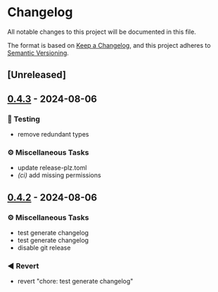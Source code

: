 # Changelog
All notable changes to this project will be documented in this file.

The format is based on [Keep a Changelog](https://keepachangelog.com/en/1.0.0/),
and this project adheres to [Semantic Versioning](https://semver.org/spec/v2.0.0.html).

## [Unreleased]

## [0.4.3](https://github.com/novel-rs/opencc-rs/compare/opencc-rs-v0.4.2...opencc-rs-v0.4.3) - 2024-08-06

### <!-- 6 -->🧪 Testing
- remove redundant types

### <!-- 7 -->⚙️ Miscellaneous Tasks
- update release-plz.toml
- *(ci)* add missing permissions

## [0.4.2](https://github.com/novel-rs/opencc-rs/compare/opencc-rs-v0.4.1...opencc-rs-v0.4.2) - 2024-08-06

### <!-- 7 -->⚙️ Miscellaneous Tasks
- test generate changelog
- test generate changelog
- disable git release

### <!-- 8 -->◀️ Revert
- revert "chore: test generate changelog"
